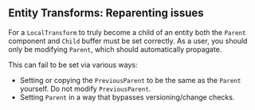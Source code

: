 ## Entity Transforms: Reparenting issues
For a `LocalTransform` to truly become a child of an entity both the `Parent` component and `Child` buffer must be set correctly. As a user, you should only be modifying `Parent`, which should automatically propagate.

This can fail to be set via various ways:
- Setting or copying the `PreviousParent` to be the same as the `Parent` yourself. Do not modify `PreviousParent`.
- Setting `Parent` in a way that bypasses versioning/change checks.